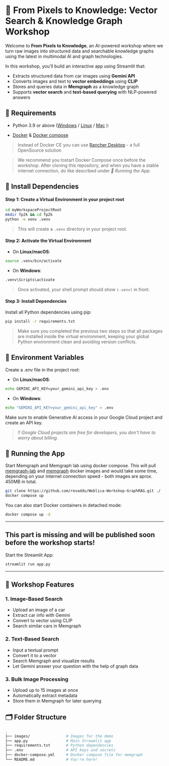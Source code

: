 # 🧠 From Pixels to Knowledge: Vector Search & Knowledge Graph Workshop

Welcome to **From Pixels to Knowledge**, an AI-powered workshop where we turn raw images into structured data and searchable knowledge graphs using the latest in multimodal AI and graph technologies.

In this workshop, you'll build an interactive app using Streamlit that:

- Extracts structured data from car images using **Gemini API**
- Converts images and text to **vector embeddings** using **CLIP**
- Stores and queries data in **Memgraph** as a knowledge graph
- Supports **vector search** and **text-based querying** with NLP-powered answers


## 🔧 Requirements

- Python 3.9 or above ([Windows](https://kinsta.com/knowledgebase/install-python/#windows) / [Linux](https://kinsta.com/knowledgebase/install-python/#linux) / [Mac](hhttps://kinsta.com/knowledgebase/install-python/#mac) ):

- [Docker](https://docs.docker.com/engine/install/) & [Docker compose](https://docs.docker.com/compose/install/)

> Instead of Docker CE you can use [Rancher Desktop](https://docs.rancherdesktop.io/getting-started/installation) - a full OpenSource solution

> We recommend you tostart Docker Compose once before the workshop. After cloning this repository, and when you have a stable internet connection, do like described under *🚀 Running the App*.

## 🧰 Install Dependencies

#### Step 1: Create a Virtual Environment in your project root
```bash
cd myWorkspaceProjectRoot
mkdir fp2k && cd fp2k
python -m venv .venv
```
> This will create a `.venv` directory in your project root.
#### Step 2: Activate the Virtual Environment
- On **Linux/macOS**:
```bash
source .venv/bin/activate
```
- On **Windows**:
```bash
.venv\Scripts\activate
```
> Once activated, your shell prompt should show `(.venv)` in front.
#### Step 3: Install Dependencies
Install all Python dependencies using pip:
```bash
pip install -r requirements.txt
```
> Make sure you completed the previous two steps so that all packages are installed inside the virtual environment, keeping your global Python environment clean and avoiding version conflicts.

## 🔑 Environment Variables
Create a .env file in the project root:
- On **Linux/macOS**:
```bash
echo GEMINI_API_KEY=your_gemini_api_key > .env
```
- On **Windows**:
```bash
echo "GEMINI_API_KEY=your_gemini_api_key" > .env
```

Make sure to enable Generative AI access in your Google Cloud project and create an API key.

>*!! Google Cloud projects are free for developers, you don't have to worry about billing.*

## 🚀 Running the App
Start Memgraph and Memgraph lab using docker compose. This will pull [memgraph-lab](https://hub.docker.com/r/memgraph/lab) and [memgraph](https://hub.docker.com/r/memgraph/memgraph) docker images and would take some time, depending on your internet connection speed - both images are aprox. 450MB in total.

```bash
git clone https://github.com/revaddu/Weblica-Workshop-GraphRAG.git ./
docker compose up
``` 
You can also start Docker containers in detached mode: 
```bash
docker compose up -d
``` 
---
## This part is missing and will be published soon before the workshop starts!
Start the Streamlit App:
```bash
streamlit run app.py
```
---
## 🧠 Workshop Features

### 1. Image-Based Search
- Upload an image of a car
- Extract car info with Gemini
- Convert to vector using CLIP
- Search similar cars in Memgraph

### 2. Text-Based Search
- Input a textual prompt
- Convert it to a vector
- Search Memgraph and visualize results
- Let Gemini answer your question with the help of graph data

### 3. Bulk Image Processing
- Upload up to 15 images at once
- Automatically extract metadata
- Store them in Memgraph for later querying

## 🗂 Folder Structure

```bash
.
├── images/                # Images for the demo
├── app.py                 # Main Streamlit app
├── requirements.txt       # Python dependencies
├── .env                   # API keys and secrets
├── docker-compose.yml     # Docker compose file for memgraph
└── README.md              # You're here!
```
